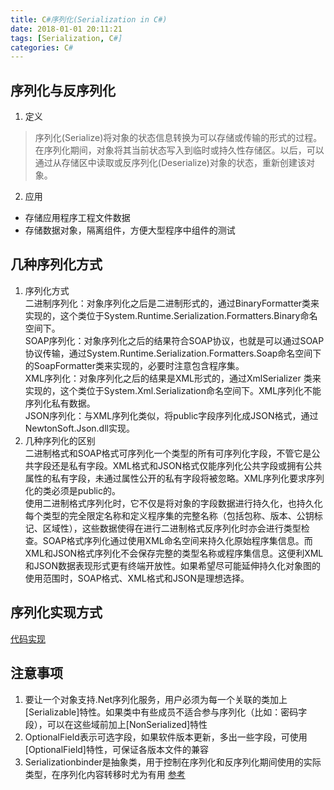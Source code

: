 ```yaml
---
title: C#序列化(Serialization in C#)
date: 2018-01-01 20:11:21
tags: [Serialization, C#]
categories: C#
---
```

## 序列化与反序列化             
1. 定义                     
> 序列化(Serialize)将对象的状态信息转换为可以存储或传输的形式的过程。在序列化期间，对象将其当前状态写入到临时或持久性存储区。以后，可以通过从存储区中读取或反序列化(Deserialize)对象的状态，重新创建该对象。                               

2. 应用                          
* 存储应用程序工程文件数据                        
* 存储数据对象，隔离组件，方便大型程序中组件的测试                     

## 几种序列化方式                  
1. 序列化方式                         
二进制序列化：对象序列化之后是二进制形式的，通过BinaryFormatter类来实现的，这个类位于System.Runtime.Serialization.Formatters.Binary命名空间下。       
SOAP序列化：对象序列化之后的结果符合SOAP协议，也就是可以通过SOAP 协议传输，通过System.Runtime.Serialization.Formatters.Soap命名空间下的SoapFormatter类来实现的，必要时注意包含程序集。                                          
XML序列化：对象序列化之后的结果是XML形式的，通过XmlSerializer 类来实现的，这个类位于System.Xml.Serialization命名空间下。XML序列化不能序列化私有数据。      
JSON序列化：与XML序列化类似，将public字段序列化成JSON格式，通过NewtonSoft.Json.dll实现。                                                           
2. 几种序列化的区别                                      
二进制格式和SOAP格式可序列化一个类型的所有可序列化字段，不管它是公共字段还是私有字段。XML格式和JSON格式仅能序列化公共字段或拥有公共属性的私有字段，未通过属性公开的私有字段将被忽略。XML序列化要求序列化的类必须是public的。                                        
使用二进制格式序列化时，它不仅是将对象的字段数据进行持久化，也持久化每个类型的完全限定名称和定义程序集的完整名称（包括包称、版本、公钥标记、区域性），这些数据使得在进行二进制格式反序列化时亦会进行类型检查。SOAP格式序列化通过使用XML命名空间来持久化原始程序集信息。而XML和JSON格式序列化不会保存完整的类型名称或程序集信息。这便利XML和JSON数据表现形式更有终端开放性。如果希望尽可能延伸持久化对象图的使用范围时，SOAP格式、XML格式和JSON是理想选择。                     

## 序列化实现方式                  
[代码实现](https://github.com/xiong-ang/CShape_SLN)                     

## 注意事项                  
1. 要让一个对象支持.Net序列化服务，用户必须为每一个关联的类加上[Serializable]特性。如果类中有些成员不适合参与序列化（比如：密码字段），可以在这些域前加上[NonSerialized]特性                           
2. OptionalField表示可选字段，如果软件版本更新，多出一些字段，可使用[OptionalField]特性，可保证各版本文件的兼容                         
3. Serializationbinder是抽象类，用于控制在序列化和反序列化期间使用的实际类型，在序列化内容转移时尤为有用 [参考](https://msdn.microsoft.com/zh-cn/library/ffas09b2)          